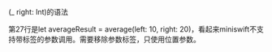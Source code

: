 (_ right: Int)的语法

第27行是let averageResult = average(left: 10, right: 20)，看起来miniswift不支持带标签的参数调用。需要移除参数标签，只使用位置参数。